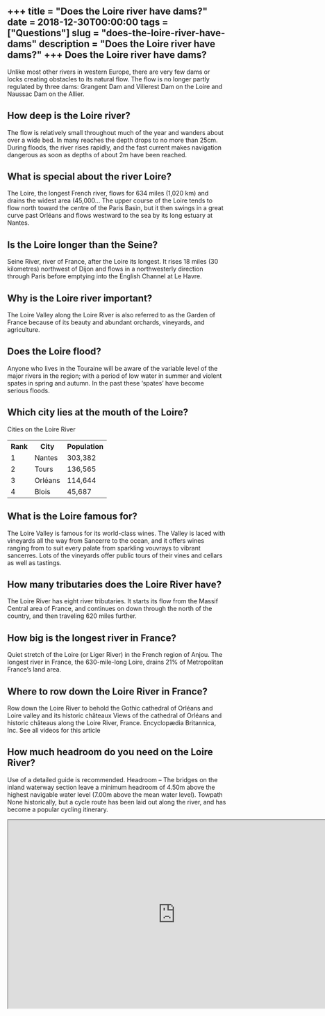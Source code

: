 +++
title = "Does the Loire river have dams?"
date = 2018-12-30T00:00:00
tags = ["Questions"]
slug = "does-the-loire-river-have-dams"
description = "Does the Loire river have dams?"
+++
Does the Loire river have dams?
-------------------------------

Unlike most other rivers in western Europe, there are very few dams or locks creating obstacles to its natural flow. The flow is no longer partly regulated by three dams: Grangent Dam and Villerest Dam on the Loire and Naussac Dam on the Allier.

How deep is the Loire river?
----------------------------

The flow is relatively small throughout much of the year and wanders about over a wide bed. In many reaches the depth drops to no more than 25cm. During floods, the river rises rapidly, and the fast current makes navigation dangerous as soon as depths of about 2m have been reached.

What is special about the river Loire?
--------------------------------------

The Loire, the longest French river, flows for 634 miles (1,020 km) and drains the widest area (45,000… The upper course of the Loire tends to flow north toward the centre of the Paris Basin, but it then swings in a great curve past Orléans and flows westward to the sea by its long estuary at Nantes.

Is the Loire longer than the Seine?
-----------------------------------

Seine River, river of France, after the Loire its longest. It rises 18 miles (30 kilometres) northwest of Dijon and flows in a northwesterly direction through Paris before emptying into the English Channel at Le Havre.

Why is the Loire river important?
---------------------------------

The Loire Valley along the Loire River is also referred to as the Garden of France because of its beauty and abundant orchards, vineyards, and agriculture.

Does the Loire flood?
---------------------

Anyone who lives in the Touraine will be aware of the variable level of the major rivers in the region; with a period of low water in summer and violent spates in spring and autumn. In the past these ‘spates’ have become serious floods.

Which city lies at the mouth of the Loire?
------------------------------------------

Cities on the Loire River

<table><tr><th>Rank</th><th>﻿City</th><th>Population</th></tr><tr><td>1</td><td>Nantes</td><td>303,382</td></tr><tr><td>2</td><td>Tours</td><td>136,565</td></tr><tr><td>3</td><td>Orléans</td><td>114,644</td></tr><tr><td>4</td><td>Blois</td><td>45,687</td></tr></table>

What is the Loire famous for?
-----------------------------

The Loire Valley is famous for its world-class wines. The Valley is laced with vineyards all the way from Sancerre to the ocean, and it offers wines ranging from to suit every palate from sparkling vouvrays to vibrant sancerres. Lots of the vineyards offer public tours of their vines and cellars as well as tastings.

How many tributaries does the Loire River have?
-----------------------------------------------

The Loire River has eight river tributaries. It starts its flow from the Massif Central area of France, and continues on down through the north of the country, and then traveling 620 miles further.

How big is the longest river in France?
---------------------------------------

Quiet stretch of the Loire (or Liger River) in the French region of Anjou. The longest river in France, the 630-mile-long Loire, drains 21% of Metropolitan France’s land area.

Where to row down the Loire River in France?
--------------------------------------------

Row down the Loire River to behold the Gothic cathedral of Orléans and Loire valley and its historic châteaux Views of the cathedral of Orléans and historic châteaus along the Loire River, France. Encyclopædia Britannica, Inc. See all videos for this article

How much headroom do you need on the Loire River?
-------------------------------------------------

Use of a detailed guide is recommended. Headroom – The bridges on the inland waterway section leave a minimum headroom of 4.50m above the highest navigable water level (7.00m above the mean water level). Towpath None historically, but a cycle route has been laid out along the river, and has become a popular cycling itinerary.

<iframe allow="accelerometer; autoplay; clipboard-write; encrypted-media; gyroscope; picture-in-picture" allowfullscreen="" class="__youtube_prefs__  epyt-is-override  no-lazyload" data-no-lazy="1" data-origheight="433" data-origwidth="770" data-skipgform_ajax_framebjll="" height="433" id="_ytid_97820" loading="lazy" src="https://www.youtube.com/embed/Thi-j8rbKl8?enablejsapi=1&autoplay=0&cc_load_policy=0&cc_lang_pref=&iv_load_policy=1&loop=0&modestbranding=0&rel=1&fs=1&playsinline=0&autohide=2&theme=dark&color=red&controls=1&" title="YouTube player" width="770"></iframe>